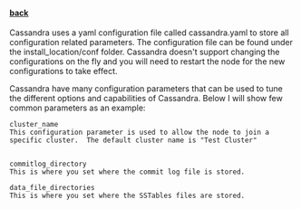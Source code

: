 #### [back](admin_main.md)


Cassandra uses a yaml configuration file called cassandra.yaml to store all configuration related parameters. The configuration file can be found under the install_location/conf folder. Cassandra doesn't support changing the configurations on the fly and you will need to restart the node for the new configurations to take effect. 

Cassandra have many configuration parameters that can be used to tune the different options and capabilities of Cassandra. Below I will show few common parameters as an example:


````
cluster_name
This configuration parameter is used to allow the node to join a specific cluster.  The default cluster name is "Test Cluster"


commitlog_directory
This is where you set where the commit log file is stored.

data_file_directories
This is where you set where the SSTables files are stored.
````







